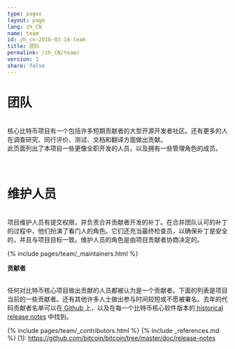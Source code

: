 ```yaml
---
type: pages
layout: page
lang: zh_CN
name: team
id: zh_cn-2016-03-14-team
title: 团队
permalink: /zh_CN/team/
version: 1
share: false
---
```

<h1><strong>团队</strong><strong> </strong></h1>
<p><br />
  核心比特币项目有一个包括许多短期贡献者的大型开源开发者社区。还有更多的人在调查研究、同行评价、测试、文档和翻译方面做出贡献。<br />
  此页面列出了本项目一些更像全职开发的人员，以及拥有一些管理角色的成员。</p>
<h1><br />
  <strong>维护人员</strong><strong> </strong></h1>
<p><br />
  项目维护人员有提交权限，并负责合并贡献者开发的补丁。在合并团队认可的补丁的过程中，他们扮演了看门人的角色。它们还充当最终检查员，以确保补丁是安全的，并且与项目目标一致。维护人员的角色是由项目贡献者协商决定的。</p>
  
{% include pages/team/_maintainers.html %}

<p><strong>贡献者</strong><strong> </strong></p>
<p><br />
  任何对比特币核心项目做出贡献的人员都被认为是一个贡献者。下面的列表是项目当前的一些贡献者。还有其他许多人士做出参与时间较短或不愿被署名。去年的代码贡献者名单可以在<a href="https://github.com/bitcoin/bitcoin/graphs/contributors?from=2015-06-01&amp;to=2016-06-01&amp;type=c"> Github </a>上，以及在每一个比特币核心软件版本的<a href="https://github.com/bitcoin/bitcoin/tree/master/doc/release-notes"> historical release notes</a> 中找到。</p>
  
{% include pages/team/_contributors.html %}
{% include _references.md %}
[1]: https://github.com/bitcoin/bitcoin/tree/master/doc/release-notes
